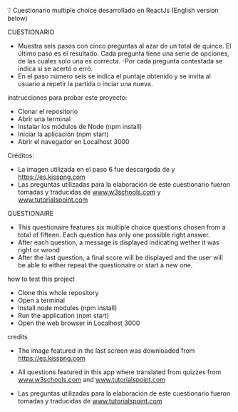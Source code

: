 ❔  Cuestionario multiple choice desarrollado en ReactJs
(English version below)


CUESTIONARIO

- Muestra seis pasos con cinco preguntas al azar de un total de quince. El último paso es el resultado. Cada pregunta tiene una serie de opciones, de las cuales solo una es correcta.
-Por cada pregunta contestada se indica si se acertó o erró.
- En el paso número seis se indica el puntaje obtenido y se invita al usuario a repetir la partida o inciar una nueva.

instrucciones para probar este proyecto:

- Clonar el repositorio
- Abrir una terminal
- Instalar los módulos de Node (npm install)
- Iniciar la aplicación (npm start)
- Abrir el navegador en Localhost 3000

Créditos:
- La imagen utilizada en el paso 6 fue descargada de y https://es.kisspng.com
- Las preguntas utilizadas para la elaboración de este cuestionario fueron tomadas y traducidas de www.w3schools.com y www.tutorialspoint.com

QUESTIONAIRE


- This questionaire features six multiple choice questions chosen from a total of fifteen. Each question has only one possible right answer.
- After each question, a message is displayed indicating wether it was right or wrond
- After the last question, a final score will be displayed and the user will be able to either repeat the questionaire or start a new one.

how to test this project

- Clone this whole repository
- Open a terminal
- Install node modules (npm install)
- Run the application (npm start)
- Open the web browser in Localhost 3000

credits
- The image featured in the last screen was downloaded from https://es.kisspng.com
- All questions featured in this app where translated from quizzes from www.w3schools.com and www.tutorialspoint.com

- Las preguntas utilizadas para la elaboración de este cuestionario fueron tomadas y traducidas de www.tutorialspoint.com
